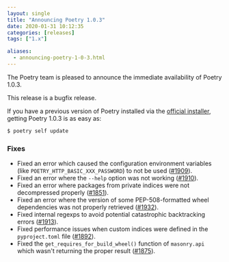 ```yaml
---
layout: single
title: "Announcing Poetry 1.0.3"
date: 2020-01-31 10:12:35
categories: [releases]
tags: ["1.x"]

aliases:
  - announcing-poetry-1-0-3.html
---
```


The Poetry team is pleased to announce the immediate availability of Poetry 1.0.3.

<!--more-->

This release is a bugfix release.

If you have a previous version of Poetry installed via the [official installer](/docs/#installation),
getting Poetry 1.0.3 is as easy as:

```bash
$ poetry self update
```

### Fixes

- Fixed an error which caused the configuration environment variables (like `POETRY_HTTP_BASIC_XXX_PASSWORD`) to not be used ([#1909](https://github.com/python-poetry/poetry/pull/1909)).
- Fixed an error where the `--help` option was not working ([#1910](https://github.com/python-poetry/poetry/pull/1910)).
- Fixed an error where packages from private indices were not decompressed properly ([#1851](https://github.com/python-poetry/poetry/pull/1851)).
- Fixed an error where the version of some PEP-508-formatted wheel dependencies was not properly retrieved ([#1932](https://github.com/python-poetry/poetry/pull/1932)).
- Fixed internal regexps to avoid potential catastrophic backtracking errors ([#1913](https://github.com/python-poetry/poetry/pull/1913)).
- Fixed performance issues when custom indices were defined in the `pyproject.toml` file ([#1892](https://github.com/python-poetry/poetry/pull/1892)).
- Fixed the `get_requires_for_build_wheel()` function of `masonry.api` which wasn't returning the proper result ([#1875](https://github.com/python-poetry/poetry/pull/1875)).
